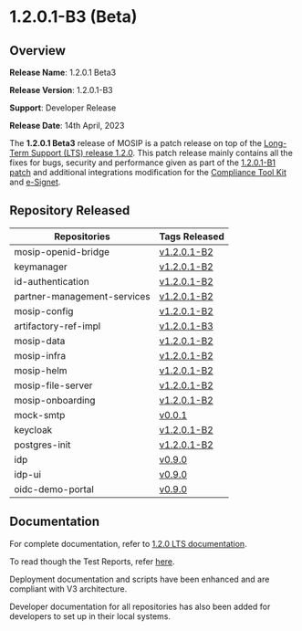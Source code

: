 # 1.2.0.1-B3 (Beta)

## Overview

**Release Name**: 1.2.0.1 Beta3

**Release Version**: 1.2.0.1-B3

**Support**: Developer Release

**Release Date**: 14th April, 2023

The **1.2.0.1 Beta3** release of MOSIP is a patch release on top of the [Long-Term Support (LTS) release 1.2.0](../1.2.0/release-notes.md). This patch release mainly contains all the fixes for bugs, security and performance given as part of the [1.2.0.1-B1 patch](release-notes-1.2.0.1-beta.md) and additional integrations modification for the [Compliance Tool Kit](https://app.gitbook.com/o/-M1FyzBr-VmticWYm8QI/s/OrxzFOqLUpvxyg8Kvdlg/) and [e-Signet](https://app.gitbook.com/o/-M1FyzBr-VmticWYm8QI/s/ylzvZHp30DQ3rNCClELV/).

## Repository Released

| **Repositories**            | **Tags Released**                                                                    |
| --------------------------- | ------------------------------------------------------------------------------------ |
| mosip-openid-bridge         | [v1.2.0.1-B2](https://github.com/mosip/mosip-openid-bridge/tree/v1.2.0.1-B2)         |
| keymanager                  | [v1.2.0.1-B2](https://github.com/mosip/keymanager/tree/v1.2.0.1-B2)                  |
| id-authentication           | [v1.2.0.1-B2](https://github.com/mosip/id-authentication/tree/v1.2.0.1-B2)           |
| partner-management-services | [v1.2.0.1-B2](https://github.com/mosip/partner-management-services/tree/v1.2.0.1-B2) |
| mosip-config                | [v1.2.0.1-B2](https://github.com/mosip/mosip-config/tree/v1.2.0.1-B2)                |
| artifactory-ref-impl        | [v1.2.0.1-B3](https://github.com/mosip/artifactory-ref-impl/tree/v1.2.0.1-B3)        |
| mosip-data                  | [v1.2.0.1-B2](https://github.com/mosip/mosip-data/tree/v1.2.0.1-B2)                  |
| mosip-infra                 | [v1.2.0.1-B2](https://github.com/mosip/mosip-infra/tree/v1.2.0.1-B2)                 |
| mosip-helm                  | [v1.2.0.1-B2](https://github.com/mosip/mosip-helm/tree/v1.2.0.1-B2)                  |
| mosip-file-server           | [v1.2.0.1-B2](https://github.com/mosip/mosip-file-server/tree/v1.2.0.1-B2)           |
| mosip-onboarding            | [v1.2.0.1-B2](https://github.com/mosip/mosip-onboarding/tree/v1.2.0.1-B2)            |
| mock-smtp                   | [v0.0.1](https://github.com/mosip/mock-smtp/tree/v0.0.1)                             |
| keycloak                    | [v1.2.0.1-B2](https://github.com/mosip/keymanager/tree/v1.2.0.1-B2)                  |
| postgres-init               | [v1.2.0.1-B2](https://github.com/mosip/postgres-init/tree/release-1.2.0.1-B2)        |
| idp                         | [v0.9.0](https://github.com/mosip/idp/tree/v0.9.0)                                   |
| idp-ui                      | [v0.9.0](https://github.com/mosip/idp-ui/tree/v0.9.0)                                |
| oidc-demo-portal            | [v0.9.0](https://github.com/mosip/oidc-demo-portal/tree/v0.9.0)                      |

## Documentation

For complete documentation, refer to [1.2.0 LTS documentation](https://docs.mosip.io/1.2.0/).

To read though the Test Reports, refer [here](https://docs.mosip.io/1.2.0/releases/release-notes-1.2.0.1-b3/test-report-1.2.0.1-b3).

Deployment documentation and scripts have been enhanced and are compliant with V3 architecture.

Developer documentation for all repositories has also been added for developers to set up in their local systems.
